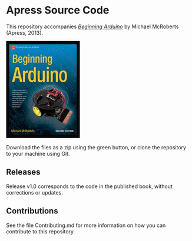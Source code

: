 # Apress Source Code

This repository accompanies [*Beginning Arduino*](http://www.apress.com/9781430250166) by Michael McRoberts (Apress, 2013).

![Cover image](9781430250166.jpg)

Download the files as a zip using the green button, or clone the repository to your machine using Git.

## Releases

Release v1.0 corresponds to the code in the published book, without corrections or updates.

## Contributions

See the file Contributing.md for more information on how you can contribute to this repository.

